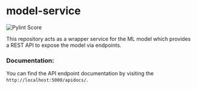 # model-service

<!-- PYLINT_BADGE_START -->
![Pylint Score](https://img.shields.io/badge/pylint-9%2E82%2F10-brightgreen)
<!-- PYLINT_BADGE_END -->

This repository acts as a wrapper service for the ML model which provides a REST API to expose the model via endpoints.

### Documentation:

You can find the API endpoint documentation by visiting the `http://localhost:5000/apidocs/`.
